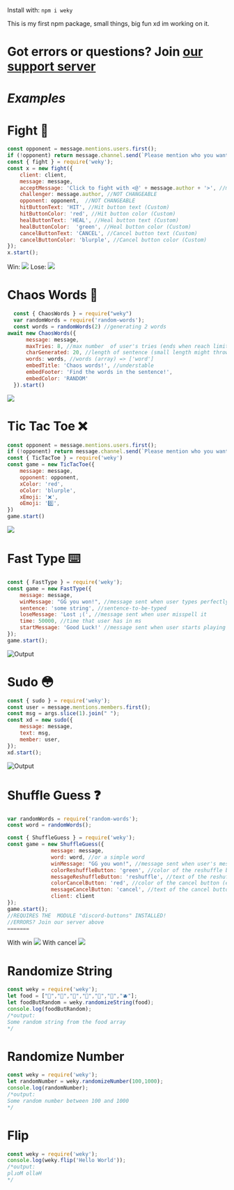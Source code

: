 Install with: `npm i weky`

This is my first npm package, small things, big fun xd im working on it.

**Got errors or questions? Join [our support server](https://discord.gg/Sr2U5WuaSN)**
===

***Examples***
====

**Fight 👊**
===

```js
const opponent = message.mentions.users.first();
if (!opponent) return message.channel.send(`Please mention who you want to fight`);
const { fight } = require('weky');
const x = new fight({
    client: client,
    message: message,
    acceptMessage: 'Click to fight with <@' + message.author + '>', //message sent to see if opponent accepts
    challenger: message.author, //NOT CHANGEABLE
    opponent: opponent,  //NOT CHANGEABLE
    hitButtonText: 'HIT', //Hit button text (Custom)
    hitButtonColor: 'red', //Hit button color (Custom)
    healButtonText: 'HEAL', //Heal button text (Custom)
    healButtonColor:  'green', //Heal button color (Custom)
    cancelButtonText: 'CANCEL', //Cancel button text (Custom)
    cancelButtonColor: 'blurple', //Cancel button color (Custom)
});
x.start();
```
Win:
![](https://cdn.discordapp.com/attachments/812590454821355543/848508219872903178/win.gif)
Lose:
![](https://cdn.discordapp.com/attachments/812590454821355543/848510360179965972/lose.gif)

**Chaos Words 💫**
=== 

```js
  const { ChaosWords } = require("weky")
  var randomWords = require('random-words');
  const words = randomWords(2) //generating 2 words
await new ChaosWords({
      message: message,
      maxTries: 8, //max number  of user's tries (ends when reach limit)
      charGenerated: 20, //length of sentence (small length might throw error)
      words: words, //words (array) => ['word']
      embedTitle: 'Chaos words!', //understable
      embedFooter: 'Find the words in the sentence!',
      embedColor: 'RANDOM'
  }).start()
```
![](https://cdn.discordapp.com/attachments/812590454821355543/849197554092605460/chaoswords.gif)

**Tic Tac Toe ❌**
=== 

```js
const opponent = message.mentions.users.first();
if (!opponent) return message.channel.send(`Please mention who you want to challenge at tictactoe.`);
const { TicTacToe } = require('weky')
const game = new TicTacToe({
    message: message,
    opponent: opponent,
    xColor: 'red',
    oColor: 'blurple',
    xEmoji: '❌',
    oEmoji: '0️⃣',
})
game.start()
```
![](https://cdn.discordapp.com/attachments/812590454821355543/849988887686414346/ttt.gif)

**Fast Type ⌨️**
===

```js
const { FastType } = require('weky');
const game = new FastType({
    message: message,
    winMessage: "GG you won!", //message sent when user types perfectly
    sentence: 'some string', //sentence-to-be-typed
    loseMessage: 'Lost ;(', //message sent when user misspell it
    time: 50000, //time that user has in ms
    startMessage: 'Good Luck!' //message sent when user starts playing
});
game.start();
```
![Output](https://cdn.discordapp.com/attachments/830003682300133376/832216687981887508/unknown.png)


**Sudo 😳**
===

```js
const { sudo } = require('weky');
const user = message.mentions.members.first();
const msg = args.slice(1).join(" ");
const xd = new sudo({
    message: message,
    text: msg,
    member: user,
});
xd.start();
```
![Output](https://cdn.discordapp.com/attachments/830003681994473511/831795280075685928/unknown.png)

**Shuffle Guess ❓**
===

```js
var randomWords = require('random-words');
const word = randomWords();

const { ShuffleGuess } = require('weky');
const game = new ShuffleGuess({
              message: message,
              word: word, //or a simple word
              winMessage: "GG you won!", //message sent when user's message matches with the word
              colorReshuffleButton: 'green', //color of the reshuffle button (regen)
              messageReshuffleButton: 'reshuffle', //text of the reshuffle button (regen)
              colorCancelButton: 'red', //color of the cancel button (exit, quit, stop)
              messageCancelButton: 'cancel', //text of the cancel button
              client: client
});
game.start();
//REQUIRES THE  MODULE "discord-buttons" INSTALLED!
//ERRORS? Join our server above
=======
```
With win
![](https://cdn.discordapp.com/attachments/847504414108811275/848171831793156136/idk.gif)
With cancel
![](https://cdn.discordapp.com/attachments/847504414108811275/848170668704792596/Animation.gif)


**Randomize String**
===
```js
const weky = require('weky');
let food = ["🍏","🍐","🍋","🍌","🍉","🍇","🫐"];
let foodButRandom = weky.randomizeString(food);
console.log(foodButRandom);
/*output:
Some random string from the food array
*/
```
**Randomize Number**
===
```js
const weky = require('weky');
let randomNumber = weky.randomizeNumber(100,1000);
console.log(randomNumber);
/*output:
Some random number between 100 and 1000
*/
```
**Flip**
===
```js
const weky = require('weky');
console.log(weky.flip('Hello World'));
/*output:
plɹoM ollǝH
*/
```
